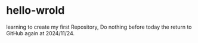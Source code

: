 # hello-wrold
learning to create my first Repository,
Do nothing before today the return to GitHub again at 2024/11/24.
